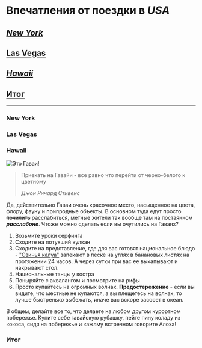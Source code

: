 # Впечатления от поездки в _**USA**_ 

## [*New York*](#new-york-1)

## [**Las Vegas**](#las-vegas-1)

## [***Hawaii***](#hawaii-1)

## [Итог](#d0b8d182d0bed0b3-1)
---

### **New York**

### **Las Vegas**

### **Hawaii**

![Это Гаваи!](hawaii.jpg)

>Приехать на Гавайи - все равно что перейти от черно-белого к цветному
>
>*Джон Ричард Стивенс*

Да, действительно Гаваи очень красочное место, насыщенное на цвета, флору, фауну и припродные объекты. В основном туда едут просто ~~почилить~~ расслабиться, метные жители так вообще там на постаянном ***расслабоне***. Чтоже можно сделать если вы очутились на Гаваях?

1. Возьмите уроки серфинга 
5. Сходите на потухший вулкан 
1000. Сходите на представление, где для вас готовят национальное блюдо - ["Свинья калуа"](https://portalostranah.ru/view.php?id=176) запекают в песке на углях в банановых листях на протяжении 24 часов. А через сутки при вас ее выкапывают и накрывают стол.
4. Национальные танцы у костра 
5. Поныряйте с аквалангом и посмотрите на рифы
6. Просто купайтесь на огромных волнах. **Предостережение** - если вы видите, что местные не купаются, а вы плещетесь на волнах, то лучше быстренько выбежать, иначе вас вскоре засосет в океан. 

В общем, делайте все то, что делаете на любом другом курортном побережье. Купите себе гавайскую рубашку, пейте пину коладу из кокоса, сидя на побережье и кажлму встречном говорите Алоха!




### **Итог**